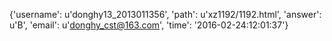 {'username': u'donghy13_2013011356', 'path': u'xz1192/1192.html', 'answer': u'B', 'email': u'donghy_cst@163.com', 'time': '2016-02-24:12:01:37'}